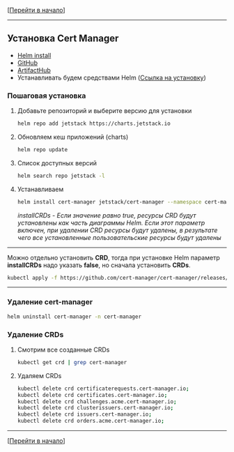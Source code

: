 [[Перейти в начало](../README.md)]

---

## Установка Cert Manager

* [Helm install](https://cert-manager.io/docs/installation/helm/)
* [GitHub](https://github.com/cert-manager/cert-manager)
* [ArtifactHub](https://artifacthub.io/packages/helm/cert-manager/cert-manager)
* Устанавливать будем средствами Helm ([Ссылка на установку](../install-helm/README.md))

### Пошаговая установка

1. Добавьте репозиторий и выберите версию для установки
   ```bash
   helm repo add jetstack https://charts.jetstack.io
   ```

2. Обновляем кеш приложений (charts)
   ```bash
   helm repo update
   ```

3. Список доступных версий
   ```bash
   helm search repo jetstack -l
   ```

4. Устанавливаем
   ```bash
   helm install cert-manager jetstack/cert-manager --namespace cert-manager --create-namespace --version v1.13.3 --set installCRDs=true
   ```

   *installCRDs - Если значение равно true, ресурсы CRD будут установлены как часть диаграммы Helm. Если этот параметр включен, при удалении CRD ресурсы будут удалены, в результате чего все установленные пользовательские ресурсы будут удалены*

---

Можно отдельно установить **CRD**, тогда при установке Helm параметр **installCRDs** надо указать **false**, но сначала установить **CRDs**.
```bash
kubectl apply -f https://github.com/cert-manager/cert-manager/releases/download/v1.13.3/cert-manager.crds.yaml
```

---

### Удаление cert-manager
   ```bash
   helm uninstall cert-manager -n cert-manager
   ```

### Удаление CRDs

1. Смотрим все созданные CRDs
   ```bash
   kubectl get crd | grep cert-manager
   ```
   
2. Удаляем CRDs
   ```bash
   kubectl delete crd certificaterequests.cert-manager.io;
   kubectl delete crd certificates.cert-manager.io;
   kubectl delete crd challenges.acme.cert-manager.io;
   kubectl delete crd clusterissuers.cert-manager.io;
   kubectl delete crd issuers.cert-manager.io;
   kubectl delete crd orders.acme.cert-manager.io;
   ```
---

[[Перейти в начало](../README.md)]